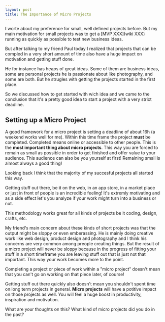 ```yaml
---
layout: post
title: The Importance of Micro Projects
---
```


I worte about my preference for small, well defined projects before. But my main motivation for small projects was to get a [MVP XXX](wiki XXX) running as quickly as possible to test new business ideas.

But after talking to my friend Paul today I realized that projects that can be compled in a very short amount of time also have a huge impact on motivation and getting stuff done.

He for instance has heaps of great ideas. Some of them are business ideas, some are personal projects he is passionate about like photography, and some are both. But he strugles with getting the projects started in the first place.

So we discussed how to get started with wich idea and we came to the conclusion that it's a pretty good idea to start a project with a very strict deadline. 

## Setting up a Micro Project
A good framework for a micro project is setting a deadline of about 16h (a weekend works well for me). Within this time frame the project **must** be completed. Completed means online or accessible to other people. This is the **most important thing about micro projects**. This way you are forced to remain as small as possible in order to get finished and offer value to your audience. This audience can also be you yourself at first! Remaining small is almost always a good thing!

Looking back I think that the majority of my succesful projects all started this way.

Getting stuff out there, be it on the web, in an app store, in a market place or just in front of people is an incredible feeling! It's extremly motivating and as a side effect let's you analyze if your work might turn into a business or not.

This methodology works great for all kinds of projects be it coding, design, crafts, etc.

My friend's main concern about these kinds of short projects was that the output might be sloppy or even emberassing. He is mainly doing creative work like web design, product design and photography and I think his concerns are very common among preople creating things. But the result of a micro project will never be sloppy because in the progress of fitting your stuff in a short timeframe you are leaving stuff out that is just not that important. This way your work becomes more to the point. 

Completing a project or piece of work within a "micro project" doesn't mean that you can't go on working on that piece later, of course! 

Getting stuff out there quickly also doesn't mean you shouldn't spent time on long term projects in general. **Micro projects** will have a potitive impact on those projects as well. You will feel a huge boost in productivity, inspiration and motivation.

What are your thoughts on this? What kind of micro projects did you do in the past?
